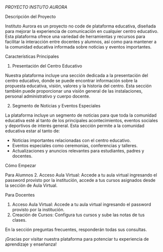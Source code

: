 *_PROYECTO INSTUTO AURORA_*

Descripción del Proyecto

Instituto Aurora es un proyecto no code de plataforma educativa, diseñada para mejorar la experiencia de comunicación en cualquier centro educativo. Esta plataforma ofrece una variedad de herramientas y recursos para facilitar la interacción entre docentes y alumnos, así como para mantener a la comunidad educativa informada sobre noticias y eventos importantes.

Características Principales

1. Presentación del Centro Educativo

Nuestra plataforma incluye una sección dedicada a la presentación del centro educativo, donde se puede encontrar información sobre la propuesta educativa, visión, valores y la historia del centro. Esta sección también puede proporcionar una visión general de las instalaciones, personal administrativo y cuerpo docente.

2. Segmento de Noticias y Eventos Especiales

La plataforma incluye un segmento de noticias para que toda la comunidad educativa esté al tanto de los principales acontecimientos, eventos sociales y deportivos de interés general. Esta sección permite a la comunidad educativa estar al tanto de:

- Noticias importantes relacionadas con el centro educativo.
- Eventos especiales como ceremonias, conferencias y talleres.
- Actualizaciones y anuncios relevantes para estudiantes, padres y docentes.




Cómo Empezar

Para Alumnos
2. Acceso Aula Virtual: Accede a tu aula virtual ingresando el password provisto por la institución, accede a tus cursos asignados desde la sección de Aula Virtual.


Para Docentes
1. Acceso Aula Virtual: Accede a tu aula virtual ingresando el password provisto por la institución.
2. Creación de Cursos: Configura tus cursos y sube las notas de tus clases.

En la sección preguntas frecuentes, responderán todas sus consultas.

¡Gracias por visitar nuestra plataforma para potenciar tu experiencia de aprendizaje y enseñanza!

